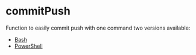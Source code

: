 # commitPush

Function to easily commit push with one command two versions available:

- [Bash](commitPush.bash)
- [PowerShell](commitPush.ps1)
